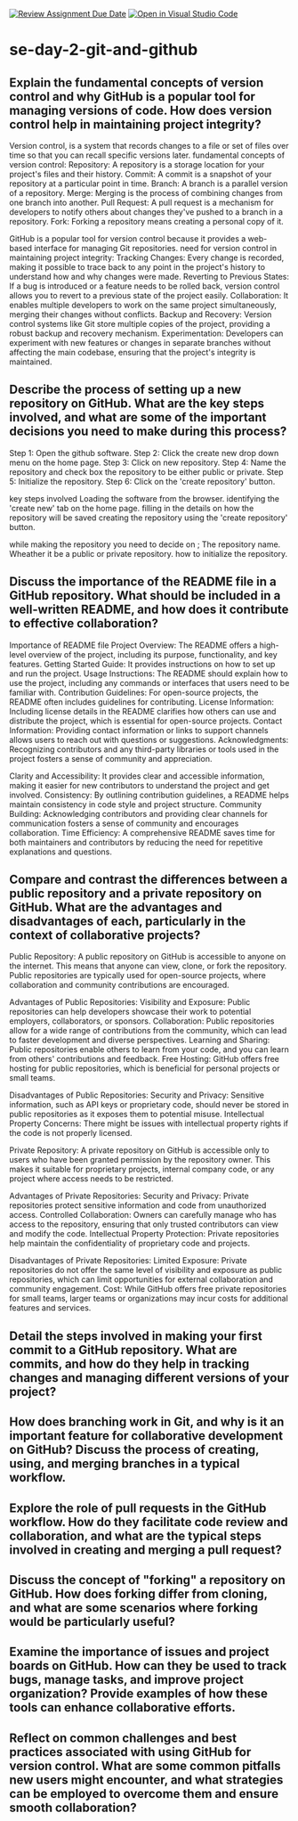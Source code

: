 [![Review Assignment Due Date](https://classroom.github.com/assets/deadline-readme-button-22041afd0340ce965d47ae6ef1cefeee28c7c493a6346c4f15d667ab976d596c.svg)](https://classroom.github.com/a/8wgCKhpZ)
[![Open in Visual Studio Code](https://classroom.github.com/assets/open-in-vscode-2e0aaae1b6195c2367325f4f02e2d04e9abb55f0b24a779b69b11b9e10269abc.svg)](https://classroom.github.com/online_ide?assignment_repo_id=18427036&assignment_repo_type=AssignmentRepo)
# se-day-2-git-and-github
## Explain the fundamental concepts of version control and why GitHub is a popular tool for managing versions of code. How does version control help in maintaining project integrity?
Version control, is a system that records changes to a file or set of files over time so that you can recall specific versions later. 
fundamental concepts of version control:
Repository: A repository is a storage location for your project's files and their history.
Commit: A commit is a snapshot of your repository at a particular point in time. 
Branch: A branch is a parallel version of a repository.
Merge: Merging is the process of combining changes from one branch into another.
Pull Request: A pull request is a mechanism for developers to notify others about changes they've pushed to a branch in a repository. 
Fork: Forking a repository means creating a personal copy of it.

GitHub is a popular tool for version control because it provides a web-based interface for managing Git repositories.
need for version control in maintaining project integrity:
Tracking Changes: Every change is recorded, making it possible to trace back to any point in the project's history to understand how and why changes were made.
Reverting to Previous States: If a bug is introduced or a feature needs to be rolled back, version control allows you to revert to a previous state of the project easily.
Collaboration: It enables multiple developers to work on the same project simultaneously, merging their changes without conflicts.
Backup and Recovery: Version control systems like Git store multiple copies of the project, providing a robust backup and recovery mechanism.
Experimentation: Developers can experiment with new features or changes in separate branches without affecting the main codebase, ensuring that the project's integrity is maintained.

## Describe the process of setting up a new repository on GitHub. What are the key steps involved, and what are some of the important decisions you need to make during this process?
Step 1: Open the github software.
Step 2: Click the create new drop down menu on the home page.
Step 3: Click on new repository.
Step 4: Name the repository and check box the repository to be either public or private.
Step 5: Initialize the repository.
Step 6: Click on the 'create repository' button.

key steps involved
Loading the software from the browser.
identifying the 'create new' tab on the home page.
filling in the details on how the repository will be saved
creating the repository using the 'create repository' button.

while making the repository you need to decide on ; The repository name.
                                                    Wheather it be a public or private repository.
                                                    how to initialize the repository.

## Discuss the importance of the README file in a GitHub repository. What should be included in a well-written README, and how does it contribute to effective collaboration?
Importance of README file
Project Overview: The README offers a high-level overview of the project, including its purpose, functionality, and key features.
Getting Started Guide: It provides instructions on how to set up and run the project.
Usage Instructions: The README should explain how to use the project, including any commands or interfaces that users need to be familiar with.
Contribution Guidelines: For open-source projects, the README often includes guidelines for contributing.
License Information: Including license details in the README clarifies how others can use and distribute the project, which is essential for open-source projects.
Contact Information: Providing contact information or links to support channels allows users to reach out with questions or suggestions.
Acknowledgments: Recognizing contributors and any third-party libraries or tools used in the project fosters a sense of community and appreciation.

Clarity and Accessibility: It provides clear and accessible information, making it easier for new contributors to understand the project and get involved.
Consistency: By outlining contribution guidelines, a README helps maintain consistency in code style and project structure.
Community Building: Acknowledging contributors and providing clear channels for communication fosters a sense of community and encourages collaboration.
Time Efficiency: A comprehensive README saves time for both maintainers and contributors by reducing the need for repetitive explanations and questions.

## Compare and contrast the differences between a public repository and a private repository on GitHub. What are the advantages and disadvantages of each, particularly in the context of collaborative projects?
Public Repository: A public repository on GitHub is accessible to anyone on the internet. This means that anyone can view, clone, or fork the repository. Public repositories are typically used for open-source projects, where collaboration and community contributions are encouraged.

Advantages of Public Repositories:
Visibility and Exposure: Public repositories can help developers showcase their work to potential employers, collaborators, or sponsors.
Collaboration: Public repositories allow for a wide range of contributions from the community, which can lead to faster development and diverse perspectives.
Learning and Sharing: Public repositories enable others to learn from your code, and you can learn from others' contributions and feedback.
Free Hosting: GitHub offers free hosting for public repositories, which is beneficial for personal projects or small teams.

Disadvantages of Public Repositories:
Security and Privacy: Sensitive information, such as API keys or proprietary code, should never be stored in public repositories as it exposes them to potential misuse.
Intellectual Property Concerns: There might be issues with intellectual property rights if the code is not properly licensed.

Private Repository: A private repository on GitHub is accessible only to users who have been granted permission by the repository owner. This makes it suitable for proprietary projects, internal company code, or any project where access needs to be restricted.

Advantages of Private Repositories:
Security and Privacy: Private repositories protect sensitive information and code from unauthorized access.
Controlled Collaboration: Owners can carefully manage who has access to the repository, ensuring that only trusted contributors can view and modify the code.
Intellectual Property Protection: Private repositories help maintain the confidentiality of proprietary code and projects.

Disadvantages of Private Repositories:
Limited Exposure: Private repositories do not offer the same level of visibility and exposure as public repositories, which can limit opportunities for external collaboration and community engagement.
Cost: While GitHub offers free private repositories for small teams, larger teams or organizations may incur costs for additional features and services.

## Detail the steps involved in making your first commit to a GitHub repository. What are commits, and how do they help in tracking changes and managing different versions of your project?

## How does branching work in Git, and why is it an important feature for collaborative development on GitHub? Discuss the process of creating, using, and merging branches in a typical workflow.

## Explore the role of pull requests in the GitHub workflow. How do they facilitate code review and collaboration, and what are the typical steps involved in creating and merging a pull request?

## Discuss the concept of "forking" a repository on GitHub. How does forking differ from cloning, and what are some scenarios where forking would be particularly useful?

## Examine the importance of issues and project boards on GitHub. How can they be used to track bugs, manage tasks, and improve project organization? Provide examples of how these tools can enhance collaborative efforts.

## Reflect on common challenges and best practices associated with using GitHub for version control. What are some common pitfalls new users might encounter, and what strategies can be employed to overcome them and ensure smooth collaboration?
